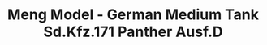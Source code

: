 ---
layout: product
title: "Meng Model - German Medium Tank Sd.Kfz.171 Panther Ausf.D"
price: "5000" 
desc: "N/A"
img_path: "/assets/img/MM-TS-038.webp"
brand: "N/A"
available: false
special_offer: false
new: false
soon: false
cat: "010000"
subcat: "011000"
subsubcat: "0N/A"
sifra: "MM-TS-038"
popular: false
---